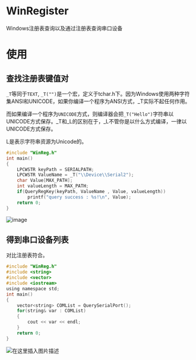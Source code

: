 # WinRegister

Windows注册表查询以及通过注册表查询串口设备

# 使用
## 查找注册表键值对
`_T`等同于`TEXT`, `_T("")`是一个宏，定义于tchar.h下。因为Windows使用两种字符集ANSI和UNICODE，如果你编译一个程序为ANSI方式，_T实际不起任何作用。

而如果编译一个程序为`UNICODE`方式，则编译器会把`_T("Hello")`字符串以UNICODE方式保存。_T和_L的区别在于，_L不管你是以什么方式编译，一律以UNICODE方式保存。

L是表示字符串资源为Unicode的。
```c
#include "WinReg.h"
int main()
{
	LPCWSTR keyPath = SERIALPATH;
	LPCWSTR ValueName = _T("\\Device\\Serial2");
	char Value[MAX_PATH];
	int valueLength = MAX_PATH;
	if(QueryRegKey(keyPath, ValueName , Value, valueLength))
		printf("query success : %s!\n", Value);
	return 0;
}
```
![image](https://img-blog.csdnimg.cn/20200905125955845.png#pic_center)


## 得到串口设备列表
对比注册表符合。
```c
#include "WinReg.h"
#include <string>
#include <vector>
#include <iostream>
using namespace std;
int main()
{
	vector<string> COMList = QuerySerialPort();
	for(string& var : COMList)
	{
		cout << var << endl;
	}
	return 0;
}
```

![在这里插入图片描述](https://img-blog.csdnimg.cn/20200905125814840.png#pic_center)

